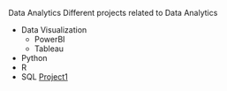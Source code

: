 Data Analytics
Different projects related to Data Analytics
- Data Visualization
  - PowerBI
  - Tableau
- Python
- R
- SQL
[Project1](MAN202.ipynb)
